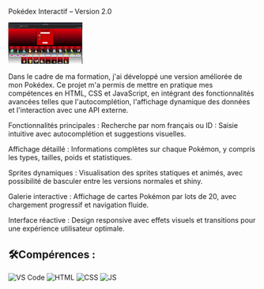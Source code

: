 Pokédex Interactif – Version 2.0
<br>

<img src="imgPokedex.png" width="150"/> 


<p> Dans le cadre de ma formation, j'ai développé une version améliorée de mon Pokédex. 
  Ce projet m'a permis de mettre en pratique mes compétences en HTML, CSS et JavaScript, 
  en intégrant des fonctionnalités avancées telles que l'autocomplétion, 
  l'affichage dynamique des données et l'interaction avec une API externe. </p>
  
 Fonctionnalités principales :
Recherche par nom français ou ID : Saisie intuitive avec autocomplétion et suggestions visuelles.

Affichage détaillé : Informations complètes sur chaque Pokémon, y compris les types, tailles, poids et statistiques.

Sprites dynamiques : Visualisation des sprites statiques et animés, avec possibilité de basculer entre les versions normales et shiny.

Galerie interactive : Affichage de cartes Pokémon par lots de 20, avec chargement progressif et navigation fluide.

Interface réactive : Design responsive avec effets visuels et transitions pour une expérience utilisateur optimale.

## 🛠️Compérences :

![VS Code](https://img.shields.io/badge/-VS%20Code-007ACC?style=flat&logo=visual-studio-code&logoColor=white)
![HTML](https://img.shields.io/badge/-HTML-E34F26?style=flat&logo=html5&logoColor=white)
![CSS](https://img.shields.io/badge/-CSS-1572B6?style=flat&logo=css3&logoColor=white)
![JS](https://img.shields.io/badge/Javascript-blue?logo=javascript&logoColor=white)

